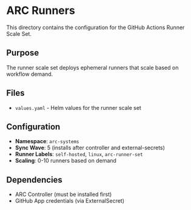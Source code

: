 # ARC Runners

This directory contains the configuration for the GitHub Actions Runner Scale Set.

## Purpose

The runner scale set deploys ephemeral runners that scale based on workflow demand.

## Files

- `values.yaml` - Helm values for the runner scale set

## Configuration

- **Namespace**: `arc-systems`
- **Sync Wave**: 5 (installs after controller and external-secrets)
- **Runner Labels**: `self-hosted`, `linux`, `arc-runner-set`
- **Scaling**: 0-10 runners based on demand

## Dependencies

- ARC Controller (must be installed first)
- GitHub App credentials (via ExternalSecret)
